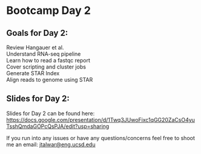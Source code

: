 # Bootcamp Day 2

## Goals for Day 2:
Review Hangauer et al.<br>
Understand RNA-seq pipeline <br>
Learn how to read a fastqc report<br>
Cover scripting and cluster jobs<br>
Generate STAR Index<br>
Align reads to genome using STAR<br>


## Slides for Day 2:

Slides for Day 2 can be found here: https://docs.google.com/presentation/d/1Twq3JUwoFixc1qGG20ZaCsO4yuTsshQmdaGOPcQsPJA/edit?usp=sharing

If you run into any issues or have any questions/concerns feel free to shoot me an email: jtalwar@eng.ucsd.edu



